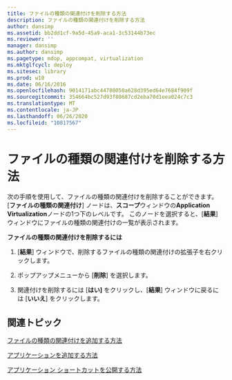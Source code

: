 ```yaml
---
title: ファイルの種類の関連付けを削除する方法
description: ファイルの種類の関連付けを削除する方法
author: dansimp
ms.assetid: bb2dd1cf-9a5d-45a9-aca1-3c53144b73ec
ms.reviewer: ''
manager: dansimp
ms.author: dansimp
ms.pagetype: mdop, appcompat, virtualization
ms.mktglfcycl: deploy
ms.sitesec: library
ms.prod: w10
ms.date: 06/16/2016
ms.openlocfilehash: 9014171abc44780050a628d395ed64e7684f909f
ms.sourcegitcommit: 354664bc527d93f80687cd2eba70d1eea024c7c3
ms.translationtype: MT
ms.contentlocale: ja-JP
ms.lasthandoff: 06/26/2020
ms.locfileid: "10817567"
---
```

# ファイルの種類の関連付けを削除する方法


次の手順を使用して、ファイルの種類の関連付けを削除することができます。 [**ファイルの種類の関連付け**] ノードは、**スコープ**ウィンドウの**Application Virtualization**ノードの1つ下のレベルです。 このノードを選択すると、[**結果**] ウィンドウにファイルの種類の関連付けの一覧が表示されます。

**ファイルの種類の関連付けを削除するには**

1.  [**結果**] ウィンドウで、削除するファイルの種類の関連付けの拡張子を右クリックします。

2.  ポップアップメニューから [**削除**] を選択します。

3.  関連付けを削除するには [**はい]** をクリックし、[**結果**] ウィンドウに戻るには [**いいえ**] をクリックします。

## 関連トピック


[ファイルの種類の関連付けを追加する方法](how-to-add-a-file-type-association.md)

[アプリケーションを追加する方法](how-to-add-an-application.md)

[アプリケーション ショートカットを公開する方法](how-to-publish-application-shortcuts.md)

 

 





